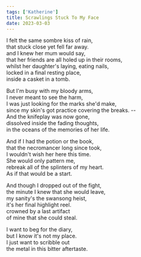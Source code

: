 ```yaml
---
tags: ['Katherine']
title: Scrawlings Stuck To My Face
date: 2023-03-03
---
```


I felt the same sombre kiss of rain,  
that stuck close yet fell far away.  
and I knew her mum would say,  
that her friends are all holed up in their rooms,  
whilst her daughter's laying, eating nails,  
locked in a final resting place,  
inside a casket in a tomb.

But I'm busy with my bloody arms,  
I never meant to see the harm,  
I was just looking for the marks she'd make,  
since my skin's got practice covering the breaks. --  
And the knifeplay was now gone,  
dissolved inside the fading thoughts,  
in the oceans of the memories of her life.

And if I had the potion or the book,  
that the necromancer long since took,  
I wouldn't wish her here this time.  
She would only pattern me,  
rebreak all of the splinters of my heart.  
As if that would be a start.

And though I dropped out of the fight,  
the minute I knew that she would leave,  
my sanity's the swansong heist,  
it's her final highlight reel.  
crowned by a last artifact  
of mine that she could steal.

I want to beg for the diary,  
but I know it's not my place.  
I just want to scribble out  
the metal in this bitter aftertaste.  

